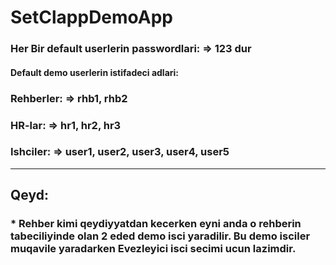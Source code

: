 # SetClappDemoApp
### Her Bir default userlerin passwordlari: =>  123 dur
#### Default demo userlerin istifadeci adlari:
### Rehberler: =>  rhb1, rhb2
### HR-lar: =>  hr1, hr2, hr3
### Ishciler: =>  user1, user2, user3, user4, user5
-------------------------------------------
## Qeyd:
### * Rehber kimi qeydiyyatdan kecerken eyni anda o rehberin tabeciliyinde olan 2 eded demo isci yaradilir. Bu demo isciler muqavile yaradarken Evezleyici isci secimi ucun lazimdir.
